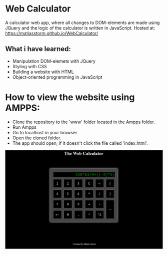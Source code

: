 # Web Calculator
A calculator web app, where all changes to DOM-elements are made using JQuery and the logic of the calculator is written in JavaScript.
Hosted at: https://matiasstorm.github.io/WebCalculator/

## What i have learned:
- Manipulation DOM-elemets with JQuery
- Styling with CSS
- Building a website with HTML
- Object-oriented programming in JavaScript

# How to view the website using AMPPS:
- Clone the repository to the 'www' folder located in the Ampps folder.
- Run Ampps
- Go to localhost in your browser
- Open the cloned folder.
- The app should open, if it doesn't click the file called 'index.html'.

![](web_calculator.png)
